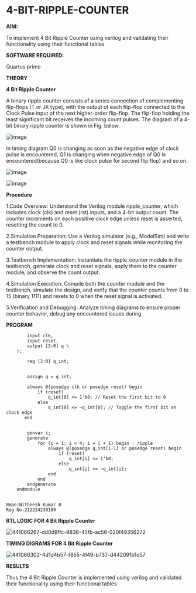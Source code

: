 # 4-BIT-RIPPLE-COUNTER

**AIM:**

To implement  4 Bit Ripple Counter using verilog and validating their functionality using their functional tables

**SOFTWARE REQUIRED:**

Quartus prime

**THEORY**

**4 Bit Ripple Counter**

A binary ripple counter consists of a series connection of complementing flip-flops (T or JK type), with the output of each flip-flop connected to the Clock Pulse input of the next higher-order flip-flop. The flip-flop holding the least significant bit receives the incoming count pulses. The diagram of a 4-bit binary ripple counter is shown in Fig. below.

![image](https://github.com/naavaneetha/4-BIT-RIPPLE-COUNTER/assets/154305477/cb4b74d4-31ab-4359-95d0-d22e67daba13)

In timing diagram Q0 is changing as soon as the negative edge of clock pulse is encountered, Q1 is changing when negative edge of Q0 is encountered(because Q0 is like clock pulse for second flip flop) and so on.

![image](https://github.com/naavaneetha/4-BIT-RIPPLE-COUNTER/assets/154305477/a573a7d6-014e-4e54-93e6-e2ac9530960b)

![image](https://github.com/naavaneetha/4-BIT-RIPPLE-COUNTER/assets/154305477/85e1958a-2fc1-49bb-9a9f-d58ccbf3663c)

**Procedure**

1.Code Overview: Understand the Verilog module ripple_counter, which includes clock (clk) and reset (rst) inputs, and a 4-bit output count. The counter increments on each positive clock edge unless reset is asserted, resetting the count to 0.

2.Simulation Preparation: Use a Verilog simulator (e.g., ModelSim) and write a testbench module to apply clock and reset signals while monitoring the counter output.

3.Testbench Implementation: Instantiate the ripple_counter module in the testbench, generate clock and reset signals, apply them to the counter module, and observe the count output.

4.Simulation Execution: Compile both the counter module and the testbench, simulate the design, and verify that the counter counts from 0 to 15 (binary 1111) and resets to 0 when the reset signal is activated.

5.Verification and Debugging: Analyze timing diagrams to ensure proper counter behavior, debug any encountered issues during


**PROGRAM**
```     module program12 (
        input clk,     
        input reset,   
        output [3:0] q \
    );
       
        reg [3:0] q_int;

        
        assign q = q_int;

        always @(posedge clk or posedge reset) begin
            if (reset) 
                q_int[0] <= 1'b0; // Reset the first bit to 0
            else 
                q_int[0] <= ~q_int[0]; // Toggle the first bit on clock edge
       end

       
        genvar i;
        generate
            for (i = 1; i < 4; i = i + 1) begin : ripple
                always @(posedge q_int[i-1] or posedge reset) begin
                    if (reset) 
                        q_int[i] <= 1'b0; 
                    else 
                        q_int[i] <= ~q_int[i]; 
                end
            end
        endgenerate
    endmodule


Nmae:Nitheesh Kumar B
Reg No:212224230189
```


**RTL LOGIC FOR 4 Bit Ripple Counter**

![441066267-dd0d9ffc-9838-45fb-ac56-020f49356272](https://github.com/user-attachments/assets/8c5d4ef3-d1dd-43f7-90f7-15376e20d0da)



**TIMING DIGRAMS FOR 4 Bit Ripple Counter**

![441066302-4d1d4b57-f855-4f49-b737-d442091b1d57](https://github.com/user-attachments/assets/65e39b06-137a-46fe-aa6d-a8257226745c)



**RESULTS**

Thus the 4 Bit Ripple Counter is implemented using verilog and validated their functionality using their functional tables
